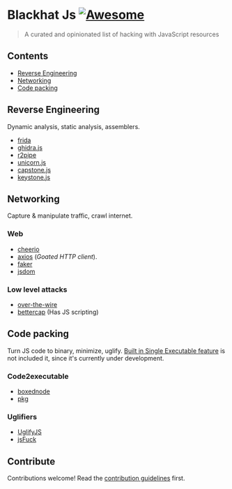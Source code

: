 # Blackhat Js [![Awesome](https://awesome.re/badge.svg)](https://awesome.re)

> A curated and opinionated list of hacking with JavaScript resources

## Contents

- [Reverse Engineering](#reverse-engineering)
- [Networking](#networking)
- [Code packing](#code-packing)

## Reverse Engineering

Dynamic analysis, static analysis, assemblers.

- [frida](https://github.com/frida/frida-node)
- [ghidra.js](https://github.com/vaguue/ghidra.js)
- [r2pipe](https://github.com/radareorg/radare2-r2pipe/tree/master/nodejs)
- [unicorn.js](https://github.com/AlexAltea/unicorn.js)
- [capstone.js](https://github.com/AlexAltea/capstone.js)
- [keystone.js](https://github.com/AlexAltea/keystone.js)

## Networking

Capture & manipulate traffic, crawl internet.

### Web

- [cheerio](https://github.com/cheeriojs/cheerio)
- [axios](https://github.com/axios/axios) (*Goated HTTP client*).
- [faker](https://github.com/faker-js/faker)
- [jsdom](https://github.com/jsdom/jsdom)

### Low level attacks
- [over-the-wire](https://github.com/vaguue/over-the-wire)
- [bettercap](https://github.com/jsdom/jsdom) (Has JS scripting)

## Code packing

Turn JS code to binary, minimize, uglify. [Built in Single Executable feature](https://nodejs.org/api/single-executable-applications.html) is not included it, since it's currently under development.

### Code2executable

- [boxednode](https://github.com/mongodb-js/boxednode)
- [pkg](https://github.com/vercel/pkg)

### Uglifiers

- [UglifyJS](https://github.com/mishoo/UglifyJS)
- [jsFuck](https://github.com/aemkei/jsfuck)

## Contribute

Contributions welcome! Read the [contribution guidelines](contributing.md) first.
